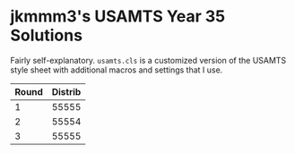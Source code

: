 # jkmmm3's USAMTS Year 35 Solutions

Fairly self-explanatory.
`usamts.cls` is a customized version of the USAMTS style sheet with additional macros and settings that I use.

|Round | Distrib |
|---|---|
| 1 | 55555 |
| 2 | 55554 |
| 3 | 55555 |